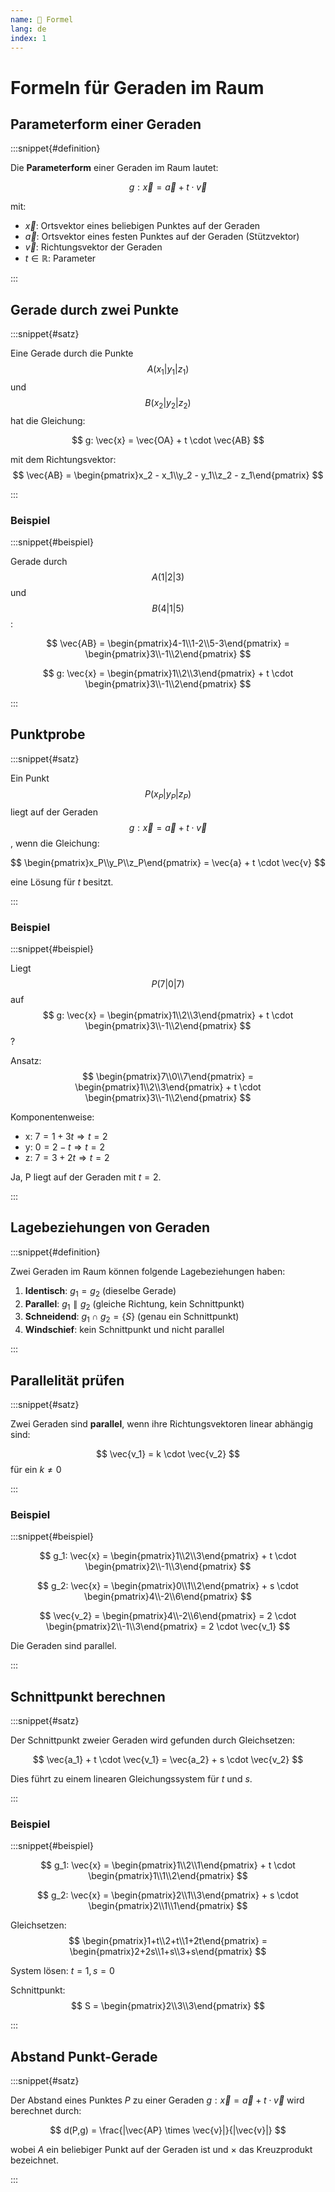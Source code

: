 ```yaml
---
name: 🔖 Formel
lang: de
index: 1
---
```


# Formeln für Geraden im Raum

## Parameterform einer Geraden

:::snippet{#definition}

Die **Parameterform** einer Geraden im Raum lautet:

$$ g: \vec{x} = \vec{a} + t \cdot \vec{v} $$

mit:
- $\vec{x}$: Ortsvektor eines beliebigen Punktes auf der Geraden
- $\vec{a}$: Ortsvektor eines festen Punktes auf der Geraden (Stützvektor)
- $\vec{v}$: Richtungsvektor der Geraden
- $t \in \mathbb{R}$: Parameter

:::

## Gerade durch zwei Punkte

:::snippet{#satz}

Eine Gerade durch die Punkte $$ A(x_1|y_1|z_1) $$ und $$ B(x_2|y_2|z_2) $$ hat die Gleichung:

$$ g: \vec{x} = \vec{OA} + t \cdot \vec{AB} $$

mit dem Richtungsvektor:
$$ \vec{AB} = \begin{pmatrix}x_2 - x_1\\y_2 - y_1\\z_2 - z_1\end{pmatrix} $$

:::

### Beispiel

:::snippet{#beispiel}

Gerade durch $$ A(1|2|3) $$ und $$ B(4|1|5) $$:

$$ \vec{AB} = \begin{pmatrix}4-1\\1-2\\5-3\end{pmatrix} = \begin{pmatrix}3\\-1\\2\end{pmatrix} $$

$$ g: \vec{x} = \begin{pmatrix}1\\2\\3\end{pmatrix} + t \cdot \begin{pmatrix}3\\-1\\2\end{pmatrix} $$

:::

## Punktprobe

:::snippet{#satz}

Ein Punkt $$ P(x_P|y_P|z_P) $$ liegt auf der Geraden $$ g: \vec{x} = \vec{a} + t \cdot \vec{v} $$, wenn die Gleichung:

$$ \begin{pmatrix}x_P\\y_P\\z_P\end{pmatrix} = \vec{a} + t \cdot \vec{v} $$

eine Lösung für $t$ besitzt.

:::

### Beispiel

:::snippet{#beispiel}

Liegt $$ P(7|0|7) $$ auf $$ g: \vec{x} = \begin{pmatrix}1\\2\\3\end{pmatrix} + t \cdot \begin{pmatrix}3\\-1\\2\end{pmatrix} $$?

Ansatz: $$ \begin{pmatrix}7\\0\\7\end{pmatrix} = \begin{pmatrix}1\\2\\3\end{pmatrix} + t \cdot \begin{pmatrix}3\\-1\\2\end{pmatrix} $$

Komponentenweise:
- x: $7 = 1 + 3t \Rightarrow t = 2$
- y: $0 = 2 - t \Rightarrow t = 2$
- z: $7 = 3 + 2t \Rightarrow t = 2$

Ja, P liegt auf der Geraden mit $t = 2$.

:::

## Lagebeziehungen von Geraden

:::snippet{#definition}

Zwei Geraden im Raum können folgende Lagebeziehungen haben:

1. **Identisch**: $g_1 = g_2$ (dieselbe Gerade)
2. **Parallel**: $g_1 \parallel g_2$ (gleiche Richtung, kein Schnittpunkt)
3. **Schneidend**: $g_1 \cap g_2 = \{S\}$ (genau ein Schnittpunkt)
4. **Windschief**: kein Schnittpunkt und nicht parallel

:::

## Parallelität prüfen

:::snippet{#satz}

Zwei Geraden sind **parallel**, wenn ihre Richtungsvektoren linear abhängig sind:

$$ \vec{v_1} = k \cdot \vec{v_2} $$ für ein $k \neq 0$

:::

### Beispiel

:::snippet{#beispiel}

$$ g_1: \vec{x} = \begin{pmatrix}1\\2\\3\end{pmatrix} + t \cdot \begin{pmatrix}2\\-1\\3\end{pmatrix} $$

$$ g_2: \vec{x} = \begin{pmatrix}0\\1\\2\end{pmatrix} + s \cdot \begin{pmatrix}4\\-2\\6\end{pmatrix} $$

$$ \vec{v_2} = \begin{pmatrix}4\\-2\\6\end{pmatrix} = 2 \cdot \begin{pmatrix}2\\-1\\3\end{pmatrix} = 2 \cdot \vec{v_1} $$

Die Geraden sind parallel.

:::

## Schnittpunkt berechnen

:::snippet{#satz}

Der Schnittpunkt zweier Geraden wird gefunden durch Gleichsetzen:

$$ \vec{a_1} + t \cdot \vec{v_1} = \vec{a_2} + s \cdot \vec{v_2} $$

Dies führt zu einem linearen Gleichungssystem für $t$ und $s$.

:::

### Beispiel

:::snippet{#beispiel}

$$ g_1: \vec{x} = \begin{pmatrix}1\\2\\1\end{pmatrix} + t \cdot \begin{pmatrix}1\\1\\2\end{pmatrix} $$

$$ g_2: \vec{x} = \begin{pmatrix}2\\1\\3\end{pmatrix} + s \cdot \begin{pmatrix}2\\1\\1\end{pmatrix} $$

Gleichsetzen:
$$ \begin{pmatrix}1+t\\2+t\\1+2t\end{pmatrix} = \begin{pmatrix}2+2s\\1+s\\3+s\end{pmatrix} $$

System lösen: $t = 1, s = 0$

Schnittpunkt: $$ S = \begin{pmatrix}2\\3\\3\end{pmatrix} $$

:::

## Abstand Punkt-Gerade

:::snippet{#satz}

Der Abstand eines Punktes $P$ zu einer Geraden $g: \vec{x} = \vec{a} + t \cdot \vec{v}$ wird berechnet durch:

$$ d(P,g) = \frac{|\vec{AP} \times \vec{v}|}{|\vec{v}|} $$

wobei $A$ ein beliebiger Punkt auf der Geraden ist und $\times$ das Kreuzprodukt bezeichnet.

:::